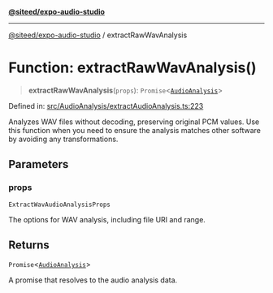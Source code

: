 [**@siteed/expo-audio-studio**](../README.md)

***

[@siteed/expo-audio-studio](../README.md) / extractRawWavAnalysis

# Function: extractRawWavAnalysis()

> **extractRawWavAnalysis**(`props`): `Promise`\<[`AudioAnalysis`](../interfaces/AudioAnalysis.md)\>

Defined in: [src/AudioAnalysis/extractAudioAnalysis.ts:223](https://github.com/deeeed/expo-audio-stream/blob/32f8c9ee1d65f52370798654be389de1569e851f/packages/expo-audio-studio/src/AudioAnalysis/extractAudioAnalysis.ts#L223)

Analyzes WAV files without decoding, preserving original PCM values.
Use this function when you need to ensure the analysis matches other software by avoiding any transformations.

## Parameters

### props

`ExtractWavAudioAnalysisProps`

The options for WAV analysis, including file URI and range.

## Returns

`Promise`\<[`AudioAnalysis`](../interfaces/AudioAnalysis.md)\>

A promise that resolves to the audio analysis data.
